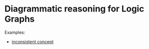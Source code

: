 # Diagrammatic reasoning for Logic Graphs

Examples:
- [inconsistent concept](inconsistent/inconsistent1.html)
